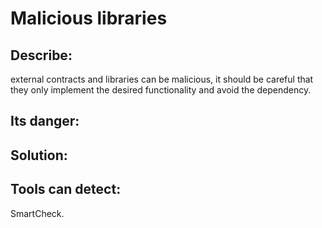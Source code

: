 # Malicious libraries

## Describe:
 external contracts and libraries can be malicious, it should be careful 
 that they only implement the desired functionality and avoid the dependency.
 
## Its danger:

## Solution: 

## Tools can detect: 
 SmartCheck.
